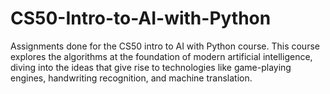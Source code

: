 # CS50-Intro-to-AI-with-Python
Assignments done for the CS50 intro to AI with Python course. This course explores the algorithms at the foundation of modern artificial intelligence, diving into the ideas that give rise to technologies like game-playing engines, handwriting recognition, and machine translation.
